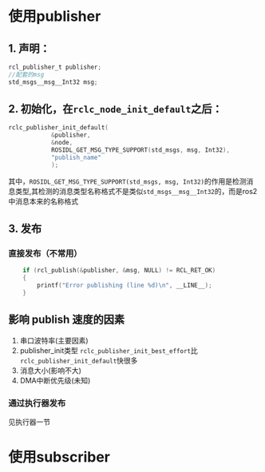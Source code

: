 
# 使用publisher
## 1. 声明：
```c
rcl_publisher_t publisher;
//配套的msg
std_msgs__msg__Int32 msg;
```
## 2. 初始化，在`rclc_node_init_default`之后：
```c
rclc_publisher_init_default(
            &publisher,
            &node,
            ROSIDL_GET_MSG_TYPE_SUPPORT(std_msgs, msg, Int32),
            "publish_name"
            );
```
其中，`ROSIDL_GET_MSG_TYPE_SUPPORT(std_msgs, msg, Int32)`的作用是检测消息类型,其检测的消息类型名称格式不是类似`std_msgs__msg__Int32`的，而是ros2中消息本来的名称格式
## 3. 发布
### 直接发布（不常用）
```c
    if (rcl_publish(&publisher, &msg, NULL) != RCL_RET_OK)
    {
        printf("Error publishing (line %d)\n", __LINE__);
    }
```
## 影响 publish 速度的因素
1. 串口波特率(主要因素)
2. publisher_init类型 `rclc_publisher_init_best_effort`比`rclc_publisher_init_default`快很多
3. 消息大小(影响不大)
4. DMA中断优先级(未知)
### 通过执行器发布
见执行器一节

# 使用subscriber
